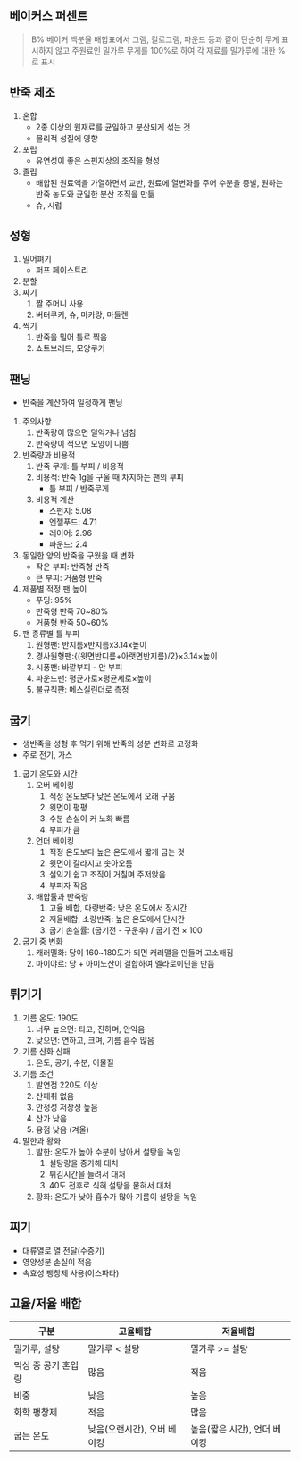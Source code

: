 ## 베이커스 퍼센트
> B% 베이커 백분율
> 배합표에서 그램, 킬로그램, 파운드 등과 같이 단순히 무게 표시하지 않고 주원료인 밀가루 무게를 100%로 하여 각 재료를 밀가루에 대한 %로 표시

## 반죽 제조
1. 혼합
	- 2종 이상의 원재료를 균일하고 분산되게 섞는 것
	- 물리적 성질에 영향
2. 포립
	- 유연성이 좋은 스펀지상의 조직을 형성
3. 졸립
	- 배합된 원료액을 가열하면서 교반, 원료에 열변화를 주어 수분을 증발, 원하는 반죽 농도와 균일한 분산 조직을 만듦
	- 슈, 시럽
## 성형
1. 밀어펴기
	- 퍼프 페이스트리
2. 분할
3. 짜기
	1. 짤 주머니 사용
	2. 버터쿠키, 슈, 마카랑, 마들렌
4. 찍기
	1. 반죽을 밀어 틀로 찍음
	2. 쇼트브레드, 모양쿠키

## 팬닝
- 반죽을 계산하여 일정하게 팬닝
1. 주의사항
	1. 반죽량이 많으면 덜익거나 넘침
	2. 반죽량이 적으면 모양이 나쁨
2. 반죽량과 비용적
	1. 반죽 무게: 틀 부피 / 비용적
	2. 비용적: 반죽 1g을 구울 때 차지하는 팬의 부피
		- 틀 부피 / 반죽무게
	3. 비용적 계산
		- 스펀지: 5.08
		- 엔젤푸드: 4.71
		- 레이어: 2.96
		- 파운드: 2.4
3. 동일한 양의 반죽을 구웠을 때 변화
	- 작은 부피: 반죽형 반죽
	- 큰 부피: 거품형 반죽
4. 제품별 적정 팬 높이
	- 푸딩: 95%
	- 반죽형 반죽 70~80%
	- 거품형 반죽 50~60%
5. 팬 종류별 틀 부피
	1. 원형팬: 반지름x반지름x3.14x높이
	2. 경사원형팬:{(윗면반디름+아랫면반지름)/2}×3.14×높이
	3. 시퐁팬: 바깥부피 - 안 부피
	4. 파운드팬: 평균가로×평균세로×높이
	5. 불규칙퍈: 메스실린더로 측정
## 굽기
- 생반죽을 성형 후 먹기 위해 반죽의 성분 변화로 고정화
- 주로 전기, 가스

1. 굽기 온도와 시간
	1. 오버 베이킹
		1. 적정 온도보다 낮은 온도에서 오래 구움
		2. 윗면이 평평
		3. 수분 손실이 커 노화 빠름
		4. 부피가 큼
	2. 언더 베이킹
		1. 적정 온도보다 높은 온도애서 짧게 굽는 것
		2. 윗면이 갈라지고 솟아오름
		3. 설익기 쉽고 조직이 거칠며 주저앉음
		4. 부피자 작음
	3. 배합률과 반죽량
		1. 고율 배합, 다량반죽: 낮은 온도에서 장시간
		2. 저율배합, 소량반죽: 높은 온도애서 단시간
		3. 굽기 손실률: (굽기전 - 구운후) / 굽기 전 × 100
2. 굽기 중 변화
	1. 캐러멜화: 당이 160~180도가 되면 캐러맬을 만들며 고소해짐
	2. 마이야르: 당 + 아미노산이 결합하여 멜라로이딘을 만듬
## 튀기기
1. 기름 온도: 190도
	1. 너무 높으면: 타고, 진하며, 안익음
	2. 낮으면: 연하고, 크며, 기름 흡수 많음
2. 기름 산화 산패
	1. 온도, 공기, 수분, 이물질
3. 기름 조건
	1. 발연점 220도 이상
	2. 산패취 없음
	3. 안정성 저장성 높음
	4. 산가 낮음
	5. 융점 낮음 (겨울)
4. 발한과 황화
	1. 발한: 온도가 높아 수분이 남아서 설탕을 녹임
		1. 설탕량을 증가해 대처
		2. 튀김시간을 늘려서 대처
		3. 40도 전후로 식혀 설탕을 뭍혀서 대처
	2. 황화: 온도가 낮아 흡수가 많아 기름이 설탕을 녹임

## 찌기
- 대류열로 열 전달(수증기)
- 영양성분 손실이 적음
- 속효성 팽창제 사용(이스파타)
## 고율/저율 배합

| 구분          | 고율배합             | 저율배합              |
| ----------- | ---------------- | ----------------- |
| 밀가루, 설탕     | 말가루 < 설탕         | 밀가루 >= 설탕         |
| 믹싱 중 공기 혼입량 | 많음               | 적음                |
| 비중          | 낮음               | 높음                |
| 화학 팽창제      | 적음               | 많음                |
| 굽는 온도       | 낮음(오랜시간), 오버 베이킹 | 높음(짧은 시간), 언더 베이킹 |
